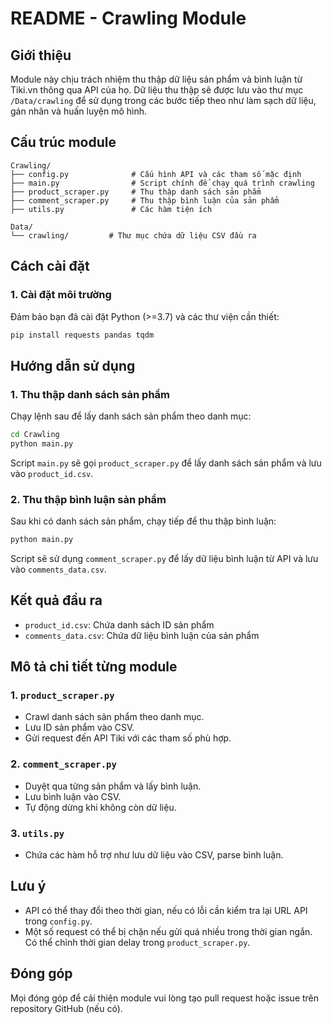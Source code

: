 # README - Crawling Module

## Giới thiệu
Module này chịu trách nhiệm thu thập dữ liệu sản phẩm và bình luận từ Tiki.vn thông qua API của họ. Dữ liệu thu thập sẽ được lưu vào thư mục `/Data/crawling` để sử dụng trong các bước tiếp theo như làm sạch dữ liệu, gán nhãn và huấn luyện mô hình.

## Cấu trúc module
```
Crawling/
├── config.py              # Cấu hình API và các tham số mặc định
├── main.py                # Script chính để chạy quá trình crawling
├── product_scraper.py     # Thu thập danh sách sản phẩm
├── comment_scraper.py     # Thu thập bình luận của sản phẩm
├── utils.py               # Các hàm tiện ích

Data/
└── crawling/         # Thư mục chứa dữ liệu CSV đầu ra
```

## Cách cài đặt
### 1. Cài đặt môi trường
Đảm bảo bạn đã cài đặt Python (>=3.7) và các thư viện cần thiết:
```sh
pip install requests pandas tqdm
```

## Hướng dẫn sử dụng
### 1. Thu thập danh sách sản phẩm
Chạy lệnh sau để lấy danh sách sản phẩm theo danh mục:
```sh
cd Crawling
python main.py
```
Script `main.py` sẽ gọi `product_scraper.py` để lấy danh sách sản phẩm và lưu vào `product_id.csv`.

### 2. Thu thập bình luận sản phẩm
Sau khi có danh sách sản phẩm, chạy tiếp để thu thập bình luận:
```sh
python main.py
```
Script sẽ sử dụng `comment_scraper.py` để lấy dữ liệu bình luận từ API và lưu vào `comments_data.csv`.

## Kết quả đầu ra
- `product_id.csv`: Chứa danh sách ID sản phẩm
- `comments_data.csv`: Chứa dữ liệu bình luận của sản phẩm

## Mô tả chi tiết từng module
### 1. `product_scraper.py`
- Crawl danh sách sản phẩm theo danh mục.
- Lưu ID sản phẩm vào CSV.
- Gửi request đến API Tiki với các tham số phù hợp.

### 2. `comment_scraper.py`
- Duyệt qua từng sản phẩm và lấy bình luận.
- Lưu bình luận vào CSV.
- Tự động dừng khi không còn dữ liệu.

### 3. `utils.py`
- Chứa các hàm hỗ trợ như lưu dữ liệu vào CSV, parse bình luận.

## Lưu ý
- API có thể thay đổi theo thời gian, nếu có lỗi cần kiểm tra lại URL API trong `config.py`.
- Một số request có thể bị chặn nếu gửi quá nhiều trong thời gian ngắn. Có thể chỉnh thời gian delay trong `product_scraper.py`.

## Đóng góp
Mọi đóng góp để cải thiện module vui lòng tạo pull request hoặc issue trên repository GitHub (nếu có).

